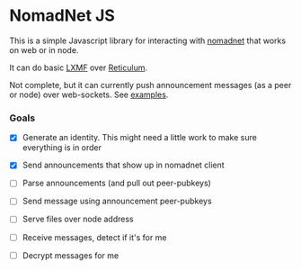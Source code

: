 # NomadNet JS

This is a simple Javascript library for interacting with [nomadnet](https://github.com/markqvist/NomadNet) that works on web or in node.

It can do basic [LXMF](https://github.com/markqvist/LXMF) over [Reticulum](https://github.com/markqvist/Reticulum).

Not complete, but it can currently push announcement messages (as a peer or node) over web-sockets. See [examples](examples/).


### Goals

- [X] Generate an identity. This might need a little work to make sure everything is in order
- [X] Send announcements that show up in nomadnet client
- [ ] Parse announcements (and pull out peer-pubkeys)
- [ ] Send message using announcement peer-pubkeys
- [ ] Serve files over node address
- [ ] Receive messages, detect if it's for me
- [ ] Decrypt messages for me

